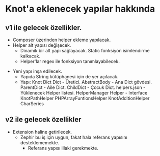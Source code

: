 # Knot'a eklenecek yapılar hakkında

## v1 ile gelecek özellikler.
- Composer üzerinden helper ekleme yapılacak.
- Helper alt yapısı değişecek.
	- Dinamik bir alt yapı sağlayacak. Static fonksiyon isimlendirme kalkacak.
	- Helper'lar regex ile fonksiyon tanımlayabilecek.
+ Yeni yapı inşa edilecek.
	+ Yapıda String kütüphanesi için de yer açılacak.
	+ Yapı:
		Knot
			Dict
				Dict
					- Üretici.
				AbstractBody
					- Ana Dict gövdesi.
				ParentDict
					- Aile Dict.
				ChildDict
					- Çocuk Dict.
				helpers.json
					- Yüklenecek Helper listesi.
				HelperManager
					Helper - Interface
					KnotPathHelper
					PHPArrayFuntionsHelper
					KnotAdditionHelper
			CharSeries

## v2 ile gelecek özellikler
- Extension haline getirilecek.
	- Zephir bu iş için uygun, fakat hala referans yapısını desteklememekte.
		- Referans yapısı illaki gerekmekte.